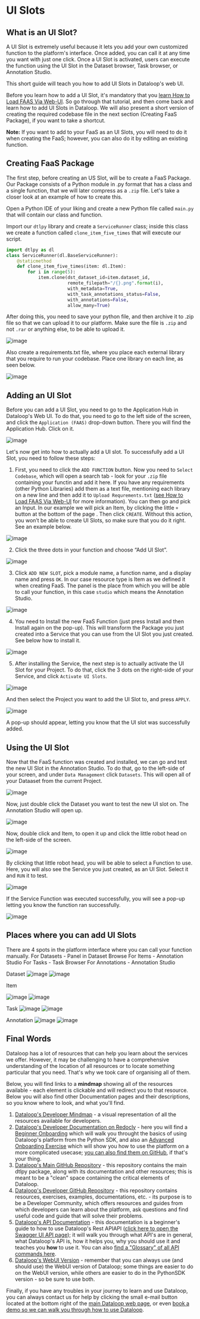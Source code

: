 # UI Slots

## What is an UI Slot?

A UI Slot is extremely useful because it lets you add your own customized function to the platform's interface. Once added, you can call it at any time you want with just one click. Once a UI Slot is activated, users can execute the function using the UI Slot in the Dataset browser, Task browser, or Annotation Studio.

This short guide will teach you how to add UI Slots in Dataloop's web UI.

Before you learn how to add a UI Slot, it's mandatory that you [learn How to Load FAAS Via Web-UI](https://github.com/dataloop-ai-apps/load-faas-via-web-ui). So go through that tutorial, and then come back and learn how to add UI Slots in Dataloop. We will also present a short version of creating the required codebase file in the next section (Creating FaaS Package), if you want to take a shortcut.

**Note:** If you want to add to your FaaS as an UI Slots, you will need to do it when creating the FaaS; however, you can also do it by editing an existing function.

## Creating FaaS Package

The first step, before creating an US Slot, will be to create a FaaS Package. Our Package consists of a Python module in .py format that has a class and a single function, that we will later compress as a `.zip` file. Let's take a closer look at an example of how to create this.

Open a Python IDE of your liking and create a new Python file called `main.py` that will contain our class and function.

Import our `dtlpy` library and create a `ServiceRunner` class; inside this class we create a function called `clone_item_five_times` that will execute our script.
```python
import dtlpy as dl
class ServiceRunner(dl.BaseServiceRunner):
    @staticmethod
    def clone_item_five_times(item: dl.Item):
        for i in range(5):
            item.clone(dst_dataset_id=item.dataset_id,
                       remote_filepath="/{}.png".format(i),
                       with_metadata=True,
                       with_task_annotations_status=False,
                       with_annotations=False,
                       allow_many=True)
```
After doing this, you need to save your python file, and then archive it to .zip file so that we can upload it to our platform. Make sure the file is `.zip` and not `.rar` or anything else, to be able to upload it.

![image](https://user-images.githubusercontent.com/58508793/236432294-24060a78-ad08-49af-8611-a46a2240f31a.png)

Also create a requirements.txt file, where you place each external library that you require to run your codebase. Place one library on each line, as seen below.

![image](https://user-images.githubusercontent.com/58508793/236442993-c8483669-5f22-46a8-ad98-1c612aae18a0.png)


## Adding an UI Slot

Before you can add a UI Slot, you need to go to the Application Hub in Dataloop's Web UI. To do that, you need to go to the left side of the screen, and click the `Application (FAAS)` drop-down button. There you will find the Application Hub. Click on it.

![image](https://user-images.githubusercontent.com/58508793/236271605-68c8bd3e-4dc0-448e-b0b2-05812280c993.png)


Let's now get into how to actually add a UI slot. To successfully add a UI Slot, you need to follow these steps:
1. First, you need to click the `ADD FUNCTION` button. Now you need to `Select Codebase`, which will open a search tab - look for your `.zip` file containing your functin and add it here. If you have any requirements (other Python Libraries) add them as a text file, mentioning each library on a new line and then add it to `Upload Requrements.txt` ([see How to Load FAAS Via Web-UI](https://github.com/dataloop-ai-apps/load-faas-via-web-ui) for more information). You can then go and pick an Input. In our example we will pick an Item, by clicking the little `+` button at the bottom of the page . Then click `CREATE`. Without this action, you won’t be able to create UI Slots, so make sure that you do it right. See an example below.

![image](https://user-images.githubusercontent.com/58508793/236434293-2449597d-46b1-4114-bd51-69571a232cc2.png)

2. Click the three dots in your function and choose “Add UI Slot”.

![image](https://user-images.githubusercontent.com/58508793/236434708-bfc91dd6-d336-495b-b754-831a531c3e98.png)


3. Click `ADD NEW SLOT`, pick a module name, a function name, and a display name and press `OK`. In our case resource type is Item as we defined it when creating FaaS. The panel is the place from which you will be able to call your function, in this case `studio` which means the Annotation Studio.

![image](https://user-images.githubusercontent.com/58508793/236268254-a4ec6c47-2f3b-49a0-a221-65333d040716.png)

4. You need to Install the new FaaS Function (just press Install and then Install again on the pop-up). This will transform the Package you just created into a Service that you can use from the UI Slot you just created. See below how to install it.

![image](https://user-images.githubusercontent.com/58508793/236438676-28e7164d-5d03-430e-a259-c1219fb20242.png)

5. After installing the Service, the next step is to actually activate the UI Slot for your Project. To do that, click the 3 dots on the right-side of your Service, and click `Activate UI Slots`.

![image](https://user-images.githubusercontent.com/58508793/236440962-09135b16-6680-420f-b7c8-a5455aa15c1d.png)

And then select the Project you want to add the UI Slot to, and press `APPLY`.

![image](https://user-images.githubusercontent.com/58508793/236441158-03b83197-bb2e-4864-91c5-c2633d00c490.png)

A pop-up should appear, letting you know that the UI slot was successfully added.

## Using the UI Slot
Now that the FaaS function was created and installed, we can go and test the new UI Slot in the Annotation Studio. To do that, go to the left-side of your screen, and under `Data Management` click `Datasets`. This will open all of your Dataaset from the current Project.

![image](https://user-images.githubusercontent.com/58508793/236439938-1bb2f6a8-e9f6-41f2-af94-e07f795fb537.png)

Now, just double click the Dataset you want to test the new UI slot on. The Annotation Studio will open up.

![image](https://user-images.githubusercontent.com/58508793/236440135-46fe9854-bb3f-4125-93b8-9ba8e814d348.png)

Now, double click and Item, to open it up and click the little robot head on the left-side of the screen.

![image](https://user-images.githubusercontent.com/58508793/236441455-69d60832-5b92-45ed-b2ab-c2cb76458c84.png)


By clicking that little robot head, you will be able to select a Function to use. Here, you will also see the Service you just created, as an UI Slot. Select it and `RUN` it to test.

![image](https://user-images.githubusercontent.com/58508793/236441891-95b8a0f0-60a2-42f0-a1d2-932d785daddd.png)

If the Service Function was executed successfully, you will see a pop-up letting you know the function ran successfully.

![image](https://user-images.githubusercontent.com/58508793/236442677-65add811-9a76-433b-a967-b35977193a8b.png)




## Places where you can add UI Slots
There are 4 spots in the platform interface where you can call your function manually.
For Datasets - Panel in Dataset Browse
For Items - Annotation Studio
For Tasks - Task Browser
For Annotations - Annotation Studio

Dataset
![image](https://user-images.githubusercontent.com/58508793/236268346-c9d98696-d492-4e6c-89e4-520ba05001f1.png)
![image](https://user-images.githubusercontent.com/58508793/236268385-75302228-501a-46be-a0e9-afd51cabe658.png)



Item

![image](https://user-images.githubusercontent.com/58508793/236268444-bf7e22c5-3591-4004-aec1-10ee774970bf.png)
![image](https://user-images.githubusercontent.com/58508793/236268484-817dfb23-9422-4c29-a380-e02f1f578301.png)


Task
![image](https://user-images.githubusercontent.com/58508793/236268543-23eb8c2b-2997-498a-9ce2-d90e5fee1add.png)
![image](https://user-images.githubusercontent.com/58508793/236268585-43258fb6-6751-407f-828f-80cb222f5f00.png)



Annotation
![image](https://user-images.githubusercontent.com/58508793/236268716-7075fc79-d99f-4da6-b77e-ad51be4d3d52.png)
![image](https://user-images.githubusercontent.com/58508793/236268772-f35d6217-3a9a-496f-939a-e3d15b1cbeff.png)


## Final Words

Dataloop has a lot of resources that can help you learn about the services we offer. However, it may be challenging to have a comprehensive understanding of the location of all resources or to locate something particular that you need. That's why we took care of organising all of them. 

Below, you will find links to a **mindmap** showing all of the resources available - each element is clickable and will redirect you to that resource. Below you will also find other Documentation pages and their descriptions, so you know where to look, and what you'll find.

1. [Dataloop's Developer Mindmap](https://gitmind.com/app/docs/m7u63dss) - a visual representation of all the resources available for developers.
2. [Dataloop's Developer Documentation on Redocly](https://developers.dataloop.ai/tutorials/tutorials/) - here you will find a [Beginner Onboarding](https://developers.dataloop.ai/onboarding/onboarding/) which will walk you throught the basics of using Dataloop's platform from the Python SDK, and also an [Advanced Onboarding Exercise](https://developers.dataloop.ai/onboarding/11_onboarding_exercise/) which will show you how to use the platform on a more complicated usecase; [you can also find them on GitHub](https://github.com/dataloop-ai/dtlpy-documentation), if that's your thing.
3. [Dataloop's Main GitHub Repository](https://github.com/dataloop-ai) - this repository contains the main dtlpy package, along with its documentation and other resources; this is meant to be a "clean" space containing the critical elements of Dataloop.
4. [Dataloop's Developer GitHub Repository](https://github.com/dataloop-ai-apps) - this repository contains resources, exercises, examples, documentations, etc. - its purpose is to be a Developer Community, which offers resources and guides from which developers can learn about the platform, ask questions and find useful code and guide that will solve their problems. 
5. [Dataloop's API Documentation](https://github.com/dataloop-ai-apps/dataloop-api-documentation) - this documentation is a beginner's guide to how to use Dataloop's Rest APIAPI ([click here to open the Swagger UI API page](https://gate.dataloop.ai/api/v1/docs/#/)); it will walk you through what API's are in general, what Dataloop's API is, how it helps you, why you should use it and teaches you **how** to use it. You can also [find a "Glossary" of all API commands here](https://github.com/dataloop-ai-apps/dataloop-api-documentation/blob/main/02_swagger_ui_api_guide.md).
6. [Dataloop's WebUI Version](https://console.dataloop.ai/welcome) - remember that you can always use (and should use) the WebUI version of Dataloop; some things are easier to do on the WebUI version, while others are easier to do in the PythonSDK version - so be sure to use both.

Finally, if you have any troubles in your journey to learn and use Dataloop, you can always contact us for help by clicking the small e-mail button located at the bottom right of the [main Dataloop web page](https://dataloop.ai/), or even [book a demo so we can walk you through how to use Dataloop](https://dataloop.ai/#talkToAnExpert).


